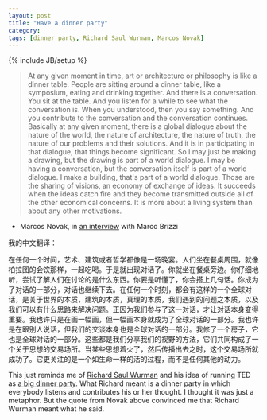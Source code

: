 ```yaml
---
layout: post
title: "Have a dinner party"
category: 
tags: [dinner party, Richard Saul Wurman, Marcos Novak]
---
```

{% include JB/setup %}


> At any given moment in time, art or architecture or philosophy is like a dinner table. People are sitting around a dinner table, like a symposium, eating and drinking together. And there is a conversation. You sit at the table. And you listen for a while to see what the conversation is. When you understood, then you say something. And you contribute to the conversation and the conversation continues. Basically at any given moment, there is a global dialogue about the nature of the world, the nature of architecture, the nature of truth, the nature of our problems and their solutions. And it is in participating in that dialogue, that things become significant. So I may just be making a drawing, but the drawing is part of a world dialogue. I may be having a conversation, but the conversation itself is part of a world dialogue. I make a building, that's part of a world dialogue. Those are the sharing of visions, an economy of exchange of ideas. It succeeds when the ideas catch fire and they become transmitted outside all of the other economical concerns. It is more about a living system than about any other motivations.


- Marcos Novak, in [an interview](https://youtu.be/WEnkHjjxQEc?t=8m20s) with Marco Brizzi

我的中文翻译：

在任何一个时间，艺术、建筑或者哲学都像是一场晚宴。人们坐在餐桌周围，就像柏拉图的会饮那样，一起吃喝。于是就出现对话了。你就坐在餐桌旁边。你仔细地听，尝试了解人们在讨论的是什么东西。你要是听懂了，你会搭上几句话。你成为了对话的一部分，对话也继续下去。在任何一个时刻，都会有这样的一个全球对话，是关于世界的本质，建筑的本质，真理的本质，我们遇到的问题之本质，以及我们可以有什么思路来解决问题。正因为我们参与了这一对话，才让对话本身变得重要。我也许只是在画一幅画，但一幅画本身就成为了全球对话的一部分。我也许是在跟别人说话，但我们的交谈本身也是全球对话的一部分。我修了一个房子，它也是全球对话的一部分。这些都是我们分享我们的视野的方法，它们共同构成了一个关于思想的交易场所。当某些思想着火了，然后传播出去之时，这个交易场所就成功了。它更关注的是一个如生命一样的活的过程，而不是任何其他的动力。




This just reminds me of [Richard Saul Wurman](https://en.wikipedia.org/wiki/Richard_Saul_Wurman) and his idea of running TED as [a big dinner party](http://www.fastcompany.com/1677383/how-ted-connects-idea-hungry-elite). What Richard meant is a dinner party in which everybody listens and contributes his or her thought. I thought it was just a metaphor. But the quote from Novak above convinced me that Richard Wurman meant what he said.